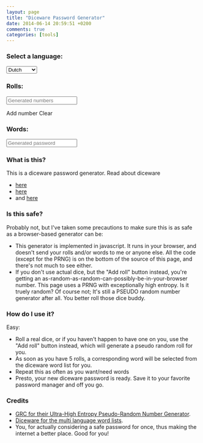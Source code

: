 ```yaml
---
layout: page
title: "Diceware Password Generator"
date: 2014-06-14 20:59:51 +0200
comments: true
categories: [tools]
---
```

<div class="jumbotron">
    <h3>Select a language:</h3>
    <p class="lead">
        <select id="lang">
            <option value="English">English</option>
            <option value="Dutch" selected="selected">Dutch</option>
            <option value="Japanese">Japanese</option>
            <option value="Polish">Polish</option>
            <option value="Swedish">Swedish</option>
         </select>
    <h3>Rolls:</h3>
    <p class="lead">
        <input class="form-control" type="text" required="" placeholder="Generated numbers" id="numbers">
    </p>
    <p>
        <a class="btn btn-lg btn-success" role="button" id="prng">Add number</a>
        <a class="btn btn-lg btn-warning" role="button" id="clear">Clear</a>
    </p>
    <h3>Words:</h3>
    <p class="lead">
        <input class="form-control" type="text" required="" placeholder="Generated password" id="output">
    </p>
</div>

<script src="/javascripts/uheprng.js"></script>
<script type="text/javascript">
    $( document ).ready(function() {
        var prng = uheprng(), wordlist = null;
        function loadLang(lang) {
            $.get( "/dice/lib/Diceware"+lang+".txt", function( data ) {
                wordlist = data.split("\n");
                checkRolls();
            });
        }
        function checkRolls() {
            var x = $('#numbers').val();
            if(x.length > 0) {
                var b = x.match(/(.{1,5})/g);
                //$('#output').val(b);
                var d = "";
                b.forEach(function(search){
                    if(search.length == 5) {
                        wordlist.forEach(function(word){
                            if(word.indexOf(search)!=-1) {
                                d += word.replace(/\t/g, ',').replace(/ /g, ',').split(',')[1] + " ";
                            }
                        });
                    }
                });
                d = $.trim(d);
                $('#output').val(d);
            }
        }
        loadLang('Dutch');
        $('#lang').change(function() {
            loadLang($(this).val());
        });
        $('#numbers').bind('keypress', function (event) {
            var regex = new RegExp("^[1-6\b]+$");
            var key = String.fromCharCode(!event.charCode ? event.which : event.charCode);
            if (!regex.test(key)) {
                event.preventDefault();
                return false;
            }
        });
        $('#numbers').keyup(function(){
            checkRolls();
        });
        $( "#prng" ).click(function() {
           $("#numbers").val($('#numbers').val() + (prng(6)+1));
            checkRolls();
        });
        $( "#clear" ).click(function() {
            $("#numbers").val("");
            $("#output").val("");
        });
    });
</script>

### What is this?

This is a diceware password generator. Read about diceware

- [here][5]
- [here][3]
- and [here][4]

### Is this safe?

Probably not, but I've taken some precautions to make sure this is as safe as a browser-based generator can be:

- This generator is implemented in javascript. It runs in your browser, and doesn't send your rolls and/or words to me or anyone else. All the code (except for the PRNG) is on the bottom of the source of this page, and there's not much to see either.
- If you don't use actual dice, but the "Add roll" button instead, you're getting an as-random-as-random-can-possibly-be-in-your-browser number. This page uses a PRNG with exceptionally high entropy. Is it truely random? Of course not; It's still a PSEUDO random number generator after all. You better roll those dice buddy.

### How do I use it?

Easy:

- Roll a real dice, or if you haven't happen to have one on you, use the "Add roll" button instead, which will generate a pseudo random roll for you.
- As soon as you have 5 rolls, a corresponding word will be selected from the diceware word list for you.
- Repeat this as often as you want/need words
- Presto, your new diceware password is ready. Save it to your favorite password manager and off you go.
       
### Credits

- [GRC for their Ultra-High Entropy Pseudo-Random Number Generator][1].
- [Diceware for the multi language word lists][2].
- You, for actually considering a safe password for once, thus making the internet a better place. Good for you!
          
[1]: https://www.grc.com/otg/uheprng.htm
[2]: http://world.std.com/~reinhold/diceware.html#languages
[3]: http://blog.agilebits.com/2011/06/21/toward-better-master-passwords/
[4]: http://blog.agilebits.com/2011/08/10/better-master-passwords-the-geek-edition/
[5]: http://world.std.com/~reinhold/diceware.html